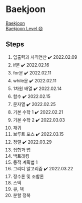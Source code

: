 # Baekjoon

<a href='https://www.acmicpc.net/step'>Baekjoon</a><br>
<a target='_blank' href='https://solved.ac/profile/yeanvely'>Baekjoon Level :smile:</a>

## Steps

1. 입출력과 사칙연산 ✔️ 2022.02.09
2. if문 ✔️ 2022.02.16
3. for문 ✔️ 2022.02.11
4. while문 ✔️ 2022.02.11
5. 1차원 배열 ✔️ 2022.02.14
6. 함수 ✔️ 2022.02.15
7. 문자열 ✔️ 2022.02.25
8. 기본 수학 1 ✔️ 2022.02.21
9. 기본 수학 2 ✔️ 2022.03.03
10. 재귀
11. 브루트 포스 ✔️ 2022.03.15
12. 정렬 ✔️ 2022.03.29
13. 집합과 맵
14. 백트래킹
15. 동적 계획법 1
16. 그리디 알고리즘 ✔️ 2022.03.22
17. 정수론 및 조합론
18. 스택
19. 큐, 덱
20. 분할 정복
